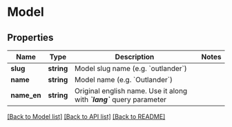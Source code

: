 # Model

## Properties
Name | Type | Description | Notes
------------ | ------------- | ------------- | -------------
**slug** | **string** | Model slug name (e.g. &#x60;outlander&#x60;) | 
**name** | **string** | Model name (e.g. &#x60;Outlander&#x60;) | 
**name_en** | **string** | Original english name. Use it along with _**&#x60;lang&#x60;**_ query parameter | 

[[Back to Model list]](../README.md#documentation-for-models) [[Back to API list]](../README.md#documentation-for-api-endpoints) [[Back to README]](../README.md)


